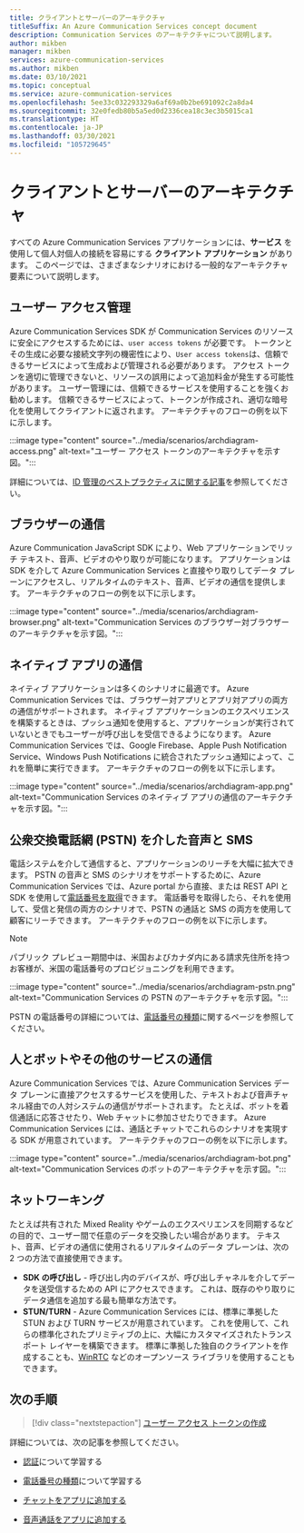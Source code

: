 ```yaml
---
title: クライアントとサーバーのアーキテクチャ
titleSuffix: An Azure Communication Services concept document
description: Communication Services のアーキテクチャについて説明します。
author: mikben
manager: mikben
services: azure-communication-services
ms.author: mikben
ms.date: 03/10/2021
ms.topic: conceptual
ms.service: azure-communication-services
ms.openlocfilehash: 5ee33c032293329a6af69a0b2be691092c2a8da4
ms.sourcegitcommit: 32e0fedb80b5a5ed0d2336cea18c3ec3b5015ca1
ms.translationtype: HT
ms.contentlocale: ja-JP
ms.lasthandoff: 03/30/2021
ms.locfileid: "105729645"
---
```

# <a name="client-and-server-architecture"></a>クライアントとサーバーのアーキテクチャ

すべての Azure Communication Services アプリケーションには、**サービス** を使用して個人対個人の接続を容易にする **クライアント アプリケーション** があります。 このページでは、さまざまなシナリオにおける一般的なアーキテクチャ要素について説明します。

## <a name="user-access-management"></a>ユーザー アクセス管理

Azure Communication Services SDK が Communication Services のリソースに安全にアクセスするためには、`user access tokens` が必要です。 トークンとその生成に必要な接続文字列の機密性により、`User access tokens`は、信頼できるサービスによって生成および管理される必要があります。 アクセス トークンを適切に管理できないと、リソースの誤用によって追加料金が発生する可能性があります。 ユーザー管理には、信頼できるサービスを使用することを強くお勧めします。 信頼できるサービスによって、トークンが作成され、適切な暗号化を使用してクライアントに返されます。 アーキテクチャのフローの例を以下に示します。

:::image type="content" source="../media/scenarios/archdiagram-access.png" alt-text="ユーザー アクセス トークンのアーキテクチャを示す図。":::

詳細については、[ID 管理のベストプラクティスに関する記事](../../security/fundamentals/identity-management-best-practices.md)を参照してください。

## <a name="browser-communication"></a>ブラウザーの通信

Azure Communication JavaScript SDK により、Web アプリケーションでリッチ テキスト、音声、ビデオのやり取りが可能になります。 アプリケーションは SDK を介して Azure Communication Services と直接やり取りしてデータ プレーンにアクセスし、リアルタイムのテキスト、音声、ビデオの通信を提供します。 アーキテクチャのフローの例を以下に示します。

:::image type="content" source="../media/scenarios/archdiagram-browser.png" alt-text="Communication Services のブラウザー対ブラウザーのアーキテクチャを示す図。":::

## <a name="native-app-communication"></a>ネイティブ アプリの通信

ネイティブ アプリケーションは多くのシナリオに最適です。 Azure Communication Services では、ブラウザー対アプリとアプリ対アプリの両方の通信がサポートされます。  ネイティブ アプリケーションのエクスペリエンスを構築するときは、プッシュ通知を使用すると、アプリケーションが実行されていないときでもユーザーが呼び出しを受信できるようになります。 Azure Communication Services では、Google Firebase、Apple Push Notification Service、Windows Push Notifications に統合されたプッシュ通知によって、これを簡単に実行できます。 アーキテクチャのフローの例を以下に示します。

:::image type="content" source="../media/scenarios/archdiagram-app.png" alt-text="Communication Services のネイティブ アプリの通信のアーキテクチャを示す図。":::

## <a name="voice-and-sms-over-the-public-switched-telephony-network-pstn"></a>公衆交換電話網 (PSTN) を介した音声と SMS

電話システムを介して通信すると、アプリケーションのリーチを大幅に拡大できます。 PSTN の音声と SMS のシナリオをサポートするために、Azure Communication Services では、Azure portal から直接、または REST API と SDK を使用して[電話番号を取得](../quickstarts/telephony-sms/get-phone-number.md)できます。 電話番号を取得したら、それを使用して、受信と発信の両方のシナリオで、PSTN の通話と SMS の両方を使用して顧客にリーチできます。 アーキテクチャのフローの例を以下に示します。

> [!Note]
> パブリック プレビュー期間中は、米国およびカナダ内にある請求先住所を持つお客様が、米国の電話番号のプロビジョニングを利用できます。

:::image type="content" source="../media/scenarios/archdiagram-pstn.png" alt-text="Communication Services の PSTN のアーキテクチャを示す図。":::

PSTN の電話番号の詳細については、[電話番号の種類](../concepts/telephony-sms/plan-solution.md)に関するページを参照してください。

## <a name="humans-communicating-with-bots-and-other-services"></a>人とボットやその他のサービスの通信

Azure Communication Services では、Azure Communication Services データ プレーンに直接アクセスするサービスを使用した、テキストおよび音声チャネル経由での人対システムの通信がサポートされます。 たとえば、ボットを着信通話に応答させたり、Web チャットに参加させたりできます。 Azure Communication Services には、通話とチャットでこれらのシナリオを実現する SDK が用意されています。 アーキテクチャのフローの例を以下に示します。

:::image type="content" source="../media/scenarios/archdiagram-bot.png" alt-text="Communication Services のボットのアーキテクチャを示す図。":::

## <a name="networking"></a>ネットワーキング

たとえば共有された Mixed Reality やゲームのエクスペリエンスを同期するなどの目的で、ユーザー間で任意のデータを交換したい場合があります。 テキスト、音声、ビデオの通信に使用されるリアルタイムのデータ プレーンは、次の 2 つの方法で直接使用できます。

- **SDK の呼び出し** - 呼び出し内のデバイスが、呼び出しチャネルを介してデータを送受信するための API にアクセスできます。 これは、既存のやり取りにデータ通信を追加する最も簡単な方法です。
- **STUN/TURN** - Azure Communication Services には、標準に準拠した STUN および TURN サービスが用意されています。 これを使用して、これらの標準化されたプリミティブの上に、大幅にカスタマイズされたトランスポート レイヤーを構築できます。 標準に準拠した独自のクライアントを作成することも、[WinRTC](https://github.com/microsoft/winrtc) などのオープンソース ライブラリを使用することもできます。

## <a name="next-steps"></a>次の手順

> [!div class="nextstepaction"]
> [ユーザー アクセス トークンの作成](../quickstarts/access-tokens.md)

詳細については、次の記事を参照してください。

- [認証](../concepts/authentication.md)について学習する
- [電話番号の種類](../concepts/telephony-sms/plan-solution.md)について学習する

- [チャットをアプリに追加する](../quickstarts/chat/get-started.md)
- [音声通話をアプリに追加する](../quickstarts/voice-video-calling/getting-started-with-calling.md)
